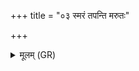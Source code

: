 +++
title = "०३ स्मरं तपन्ति मरुतः"

+++
<details><summary>मूलम् (GR)</summary>

स्मरं तपन्ति मरुतः  
समिद्धे जातवेदसि ।  
उद् अस्य पततां मनस्  
तद् अस्य रमतां मयि ॥
</details>